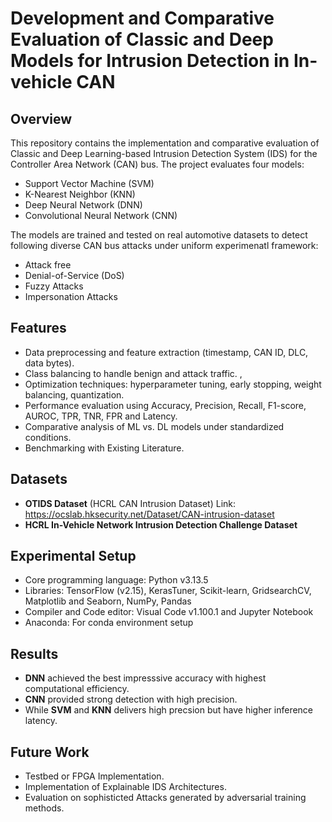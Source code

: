 # Development and Comparative Evaluation of Classic and Deep Models for Intrusion Detection in In-vehicle CAN

## Overview
This repository contains the implementation and comparative evaluation of Classic and Deep Learning-based Intrusion Detection System (IDS)
for the Controller Area Network (CAN) bus. The project evaluates four models:

- Support Vector Machine (SVM)  
- K-Nearest Neighbor (KNN)  
- Deep Neural Network (DNN)  
- Convolutional Neural Network (CNN)  

The models are trained and tested on real automotive datasets to detect following diverse CAN bus attacks under uniform experimenatl framework:
- Attack free
- Denial-of-Service (DoS)  
- Fuzzy Attacks  
- Impersonation Attacks  

## Features
- Data preprocessing and feature extraction (timestamp, CAN ID, DLC, data bytes).  
- Class balancing to handle benign and attack traffic. ,  
- Optimization techniques: hyperparameter tuning, early stopping, weight balancing, quantization.  
- Performance evaluation using Accuracy, Precision, Recall, F1-score, AUROC, TPR, TNR, FPR and Latency.  
- Comparative analysis of ML vs. DL models under standardized conditions.
- Benchmarking with Existing Literature. 

## Datasets
- **OTIDS Dataset** (HCRL CAN Intrusion Dataset) Link: https://ocslab.hksecurity.net/Dataset/CAN-intrusion-dataset  
- **HCRL In-Vehicle Network Intrusion Detection Challenge Dataset**  

## Experimental Setup
- Core programming language: Python v3.13.5
- Libraries: TensorFlow (v2.15), KerasTuner, Scikit-learn, GridsearchCV, Matplotlib and Seaborn, NumPy, Pandas
- Compiler and Code editor: Visual Code v1.100.1 and Jupyter Notebook
- Anaconda: For conda environment setup
 
## Results
- **DNN** achieved the best impresssive accuracy with highest computational efficiency.  
- **CNN** provided strong detection with high precision.  
- While **SVM** and **KNN** delivers high precsion but have  higher inference latency.  

## Future Work
- Testbed or FPGA Implementation.  
- Implementation of	Explainable IDS Architectures.  
- Evaluation on sophisticted Attacks generated by adversarial training methods.  

